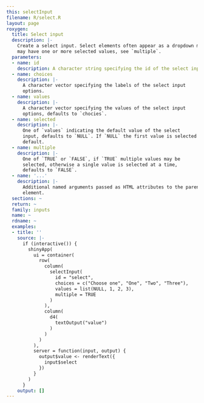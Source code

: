 ```yaml
---
this: selectInput
filename: R/select.R
layout: page
roxygen:
  title: Select input
  description: |-
    Create a select input. Select elements often appear as a dropdown menu and
    may have one or more selected values, see `multiple`.
  parameters:
  - name: id
    description: A character string specifying the id of the select input.
  - name: choices
    description: |-
      A character vector specifying the labels of the select input
      options.
  - name: values
    description: |-
      A character vector specifying the values of the select input
      options, defaults to `chocies`.
  - name: selected
    description: |-
      One of `values` indicating the default value of the select
      input, defaults to `NULL`. If `NULL` the first value is selected by
      default.
  - name: multiple
    description: |-
      One of `TRUE` or `FALSE`, if `TRUE` multiple values may be
      selected, otherwise a single value is selected at a time,
      defaults to `FALSE`.
  - name: '...'
    description: |-
      Additional named arguments passed as HTML attributes to the parent
      element.
  sections: ~
  return: ~
  family: inputs
  name: ~
  rdname: ~
  examples:
  - title: ''
    source: |-
      if (interactive()) {
        shinyApp(
          ui = container(
            row(
              column(
                selectInput(
                  id = "select",
                  choices = c("Choose one", "One", "Two", "Three"),
                  values = list(NULL, 1, 2, 3),
                  multiple = TRUE
                )
              ),
              column(
                d4(
                  textOutput("value")
                )
              )
            )
          ),
          server = function(input, output) {
            output$value <- renderText({
              input$select
            })
          }
        )
      }
    output: []
---
```

